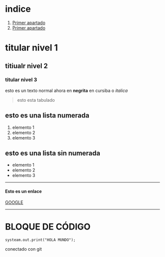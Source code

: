 # indice

1. [Primer apartado](#id1)
1. [Primer apartado](#id2)

# titular nivel 1

## titiualr nivel 2

### titular nivel 3

esto es un texto normal
ahora en **negrita**
en cursiba o *italica*

> esto esta tabulado

## esto es una lista numerada <div id='id1'><div>

1. elemento 1
2. elemento 2
3. elemento 3

## esto es una lista sin numerada <div id='id2'><div>

- elemento 1
- elemento 2
- elemento 3

---

#### Esto es un enlace

[GOOGLE](https://www.google.es/)

---

# BLOQUE DE CÓDIGO

~~~
systeam.out.print("HOLA MUNDO");
~~~


conectado con git